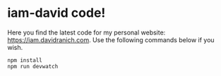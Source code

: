 # iam-david code!

Here you find the latest code for my personal website: https://iam.davidranich.com. Use the following commands below if you wish.

```
npm install
npm run devwatch
```
